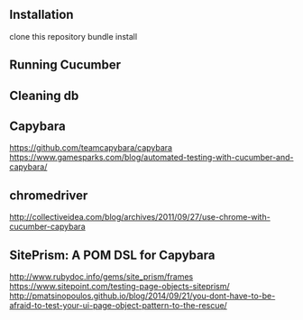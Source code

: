 ## Installation
  clone this repository
  bundle install

## Running Cucumber

## Cleaning db


## Capybara
https://github.com/teamcapybara/capybara
https://www.gamesparks.com/blog/automated-testing-with-cucumber-and-capybara/

## chromedriver
http://collectiveidea.com/blog/archives/2011/09/27/use-chrome-with-cucumber-capybara


## SitePrism: A POM DSL for Capybara
http://www.rubydoc.info/gems/site_prism/frames
https://www.sitepoint.com/testing-page-objects-siteprism/
http://pmatsinopoulos.github.io/blog/2014/09/21/you-dont-have-to-be-afraid-to-test-your-ui-page-object-pattern-to-the-rescue/

